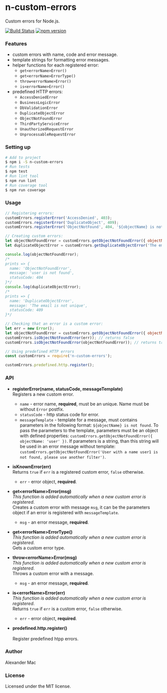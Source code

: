 # n-custom-errors
Custom errors for Node.js.

[![Build Status](https://travis-ci.org/AlexanderMac/n-custom-errors.svg?branch=master)](https://travis-ci.org/AlexanderMac/n-custom-errors)
[![npm version](https://badge.fury.io/js/n-custom-errors.svg)](https://badge.fury.io/js/n-custom-errors)

### Features
- custom errors with name, code and error message.
- template strings for formatting error messages.
- helper functions for each registered error:
  - `get<errorName>Error()`
  - `get<errorName>ErrorType()`
  - `throw<errorName>Error()`
  - `is<errorName>Error()`
- predefined HTTP errors:
  - `AccessDeniedError`
  - `BusinessLogicError`
  - `DbValidationError`
  - `DuplicateObjectError`
  - `ObjectNotFoundError`
  - `ThirdPartyServiceError`
  - `UnauthorizedRequestError`
  - `UnprocessableRequestError`

### Setting up

```sh
# Add to project
$ npm i -S n-custom-errors
# Run tests
$ npm test
# Run lint tool
$ npm run lint
# Run coverage tool
$ npm run coverage
```

### Usage

```js
// Registering errors:
customErrors.registerError('AccessDenied', 403);
customErrors.registerError('DuplicateObject', 409);
customErrors.registerError('ObjectNotFound', 404, '${objectName} is not found');

// Creating custom errors:
let objectNotFoundError = customErrors.getObjectNotFoundError({ objectName: 'user' });
let duplicateObjectError = customErrors.getDuplicateObjectError('The email is not unique');

console.log(objectNotFoundError);
/*
prints => {
  name: 'ObjectNotFoundError',
  message: 'user is not found',
  statusCode: 404
}*/
console.log(duplicateObjectError);
/*
prints => {
  name: 'DuplicateObjectError',
  message: 'The email is not unique',
  statusCode: 409
}*/

// Checking that an error is a custom error:
let err = new Error();
let objectNotFoundError = customErrors.getObjectNotFoundError({ objectName: 'user' });
customErrors.isObjectNotFoundError(err)); // returns false
customErrors.isObjectNotFoundError(objectNotFoundError)); // returns true

// Using predefined HTTP errors
const customErrors = require('n-custom-errors');

customErrors.predefined.http.register();
```

### API

- **registerError(name, statusCode, messageTemplate)**<br>
Registers a new custom error.

  - `name` - error name, **required**, must be an unique. Name must be without `Error` postfix.
  - `statusCode` - http status code for error.
  - `messageTemplate` - template for a message, must contains parameters in the following format: `${objectName} is not found`. To pass the parameters to the template, parameters must be an object with defined properties: `customErrors.getObjectNotFoundError({ objectName: 'user' })`. If parameters is a string, than this string will be used in an error message without template: `customErrors.getObjectNotFoundError('User with a name user1 is not found, please use another filter')`.

- **isKnownError(err)**<br>
Returns `true` if `err` is a registered custom error, `false` otherwise.

  - `err` - error object, **required**.

- **get\<errorName\>Error(msg)**<br>
*This function is added automatically when a new custom error is registered*.<br>
Creates a custom error with message `msg`, it can be the parameters object if an error is registered with `messageTemplate`.

  - `msg` - an error message, **required**.

- **get\<errorName\>ErrorType()**<br>
*This function is added automatically when a new custom error is registered*.<br>
Gets a custom error type.

- **throw\<errorName\>Error(msg)**<br>
*This function is added automatically when a new custom error is registered*.
<br>Throws a custom error with a message.

  - `msg` - an error message, **required**.

- **is\<errorName\>Error(err)**<br>
*This function is added automatically when a new custom error is registered*.
<br>Returns `true` if `err` is a custom error, `false` otherwise.

  - `err` - error object, **required**.

- **predefined.http.register()**<br>
<br>Register predefined htpp errors.

### Author
Alexander Mac

### License
Licensed under the MIT license.